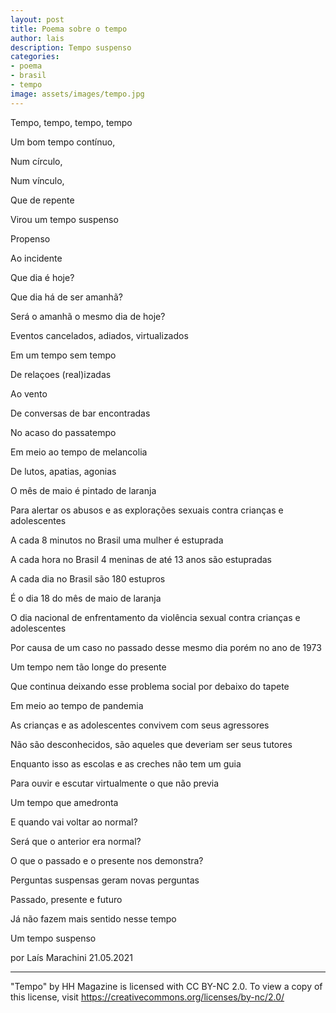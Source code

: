 ```yaml
---
layout: post
title: Poema sobre o tempo
author: lais
description: Tempo suspenso
categories:
- poema
- brasil
- tempo
image: assets/images/tempo.jpg
---
```


Tempo, tempo, tempo, tempo

Um bom tempo contínuo,

Num círculo,

Num vínculo,

Que de repente

Virou um tempo suspenso

Propenso

Ao incidente

Que dia é hoje?

Que dia há de ser amanhã?

Será o amanhã o mesmo dia de hoje?

Eventos cancelados, adiados, virtualizados

Em um tempo sem tempo

De relaçoes (real)izadas

Ao vento

De conversas de bar encontradas

No acaso do passatempo

Em meio ao tempo de melancolia

De lutos, apatias, agonias

O mês de maio é pintado de laranja

Para alertar os abusos e as explorações sexuais contra crianças e adolescentes

A cada 8 minutos no Brasil uma mulher é estuprada 

A cada hora no Brasil 4 meninas de até 13 anos são estupradas

A cada dia no Brasil são 180 estupros

É o dia 18 do mês de maio de laranja

O dia nacional de enfrentamento da violência sexual contra crianças e adolescentes

Por causa de um caso no passado desse mesmo dia porém no ano de 1973

Um tempo nem tão longe do presente

Que continua deixando esse problema social por debaixo do tapete

Em meio ao tempo de pandemia

As crianças e as adolescentes convivem com seus agressores

Não são desconhecidos, são aqueles que deveriam ser seus tutores

Enquanto isso as escolas e  as creches não tem um guia

Para ouvir e escutar virtualmente o que não previa

Um tempo que amedronta

E quando vai voltar ao normal?

Será que o anterior era normal?

O que o passado e o presente nos demonstra?

Perguntas suspensas geram novas perguntas

Passado, presente e futuro

Já não fazem mais sentido nesse tempo

Um tempo suspenso

por Laís Marachini
21.05.2021

---

"Tempo" by HH Magazine is licensed with CC BY-NC 2.0. To view a copy of this license, visit https://creativecommons.org/licenses/by-nc/2.0/
